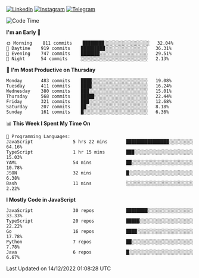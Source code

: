 [![Linkedin](https://img.shields.io/badge/-Archie-blue?style=flat-square&labelColor=gray&logo=Linkedin&logoColor=white&link=https://www.linkedin.com/in/archisdi)](https://www.linkedin.com/in/archisdi)
[![Instagram](https://img.shields.io/badge/-@archisdi-orange?style=flat-square&labelColor=gray&logo=Instagram&logoColor=white&link=https://www.instagram.com/archisdi)](https://www.instagram.com/archisdi)
[![Telegram](https://img.shields.io/badge/-aai-informational?style=flat-square&labelColor=gray&logo=telegram&logoColor=white&link=https://t.me/archisdi)](https://t.me/archisdi)

<!--START_SECTION:waka-->
![Code Time](http://img.shields.io/badge/Code%20Time-1%2C870%20hrs%204%20mins-blue)

**I'm an Early 🐤** 

```text
🌞 Morning    811 commits    ████████░░░░░░░░░░░░░░░░░   32.04% 
🌆 Daytime    919 commits    █████████░░░░░░░░░░░░░░░░   36.31% 
🌃 Evening    747 commits    ███████░░░░░░░░░░░░░░░░░░   29.51% 
🌙 Night      54 commits     ░░░░░░░░░░░░░░░░░░░░░░░░░   2.13%

```
📅 **I'm Most Productive on Thursday** 

```text
Monday       483 commits    ████░░░░░░░░░░░░░░░░░░░░░   19.08% 
Tuesday      411 commits    ████░░░░░░░░░░░░░░░░░░░░░   16.24% 
Wednesday    380 commits    ███░░░░░░░░░░░░░░░░░░░░░░   15.01% 
Thursday     568 commits    █████░░░░░░░░░░░░░░░░░░░░   22.44% 
Friday       321 commits    ███░░░░░░░░░░░░░░░░░░░░░░   12.68% 
Saturday     207 commits    ██░░░░░░░░░░░░░░░░░░░░░░░   8.18% 
Sunday       161 commits    █░░░░░░░░░░░░░░░░░░░░░░░░   6.36%

```


📊 **This Week I Spent My Time On** 

```text
💬 Programming Languages: 
JavaScript               5 hrs 22 mins       ████████████████░░░░░░░░░   64.16% 
TypeScript               1 hr 15 mins        ███░░░░░░░░░░░░░░░░░░░░░░   15.03% 
YAML                     54 mins             ██░░░░░░░░░░░░░░░░░░░░░░░   10.78% 
JSON                     32 mins             █░░░░░░░░░░░░░░░░░░░░░░░░   6.38% 
Bash                     11 mins             ░░░░░░░░░░░░░░░░░░░░░░░░░   2.22%

```

**I Mostly Code in JavaScript** 

```text
JavaScript               30 repos            ████████░░░░░░░░░░░░░░░░░   33.33% 
TypeScript               20 repos            █████░░░░░░░░░░░░░░░░░░░░   22.22% 
Go                       16 repos            ████░░░░░░░░░░░░░░░░░░░░░   17.78% 
Python                   7 repos             ██░░░░░░░░░░░░░░░░░░░░░░░   7.78% 
Java                     6 repos             █░░░░░░░░░░░░░░░░░░░░░░░░   6.67%

```



 Last Updated on 14/12/2022 01:08:28 UTC
<!--END_SECTION:waka-->